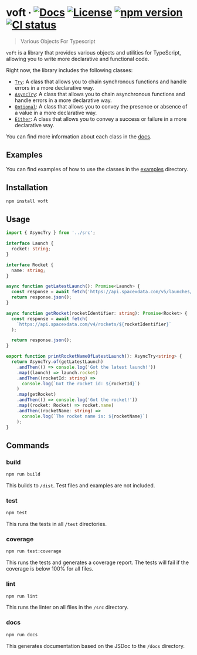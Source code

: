 # voft ∙ [![Docs](https://badgen.net/badge/docs/here/green)](https://artus.github.io/voft) [![License](https://badgen.net/badge/license/MIT/blue)](LICENSE) [![npm version](https://badge.fury.io/js/voft.svg)](https://www.npmjs.com/package/voft) [![CI status](https://github.com/artus/voft/actions/workflows/test-lint-build-deploy.yml/badge.svg)](https://github.com/artus/voft/actions)

> Various Objects For Typescript

`voft` is a library that provides various objects and utilities for TypeScript, allowing you to write more declarative and functional code.

Right now, the library includes the following classes:

 - [`Try`](https://artus.github.io/voft/classes/Try.html): A class that allows you to chain synchronous functions and handle errors in a more declarative way.
 - [`AsyncTry`](https://artus.github.io/voft/classes/AsyncTry.html): A class that allows you to chain asynchronous functions and handle errors in a more declarative way.
 - [`Optional`](https://artus.github.io/voft/classes/Optional.html): A class that allows you to convey the presence or absence of a value in a more declarative way.
 - [`Either`](https://artus.github.io/voft/classes/Either.html): A class that allows you to convey a success or failure in a more declarative way.

You can find more information about each class in the [docs](https://artus.github.io/voft).

## Examples

You can find examples of how to use the classes in the [examples](examples) directory.

## Installation

```bash
npm install voft
```

## Usage

```typescript
import { AsyncTry } from '../src';

interface Launch {
  rocket: string;
}

interface Rocket {
  name: string;
}

async function getLatestLaunch(): Promise<Launch> {
  const response = await fetch('https://api.spacexdata.com/v5/launches/latest');
  return response.json();
}

async function getRocket(rocketIdentifier: string): Promise<Rocket> {
  const response = await fetch(
    `https://api.spacexdata.com/v4/rockets/${rocketIdentifier}`
  );

  return response.json();
}

export function printRocketNameOfLatestLaunch(): AsyncTry<string> {
  return AsyncTry.of(getLatestLaunch)
    .andThen(() => console.log('Got the latest launch!'))
    .map((launch) => launch.rocket)
    .andThen((rocketId: string) =>
      console.log(`Got the rocket id: ${rocketId}`)
    )
    .map(getRocket)
    .andThen(() => console.log('Got the rocket!'))
    .map((rocket: Rocket) => rocket.name)
    .andThen((rocketName: string) =>
      console.log(`The rocket name is: ${rocketName}`)
    );
}
```

## Commands

### build

```bash
npm run build
```

This builds to `/dist`. Test files and examples are not included.

### test

```bash
npm test
```

This runs the tests in all `/test` directories.

### coverage

```bash
npm run test:coverage
```

This runs the tests and generates a coverage report.
The tests will fail if the coverage is below 100% for all files.

### lint

```bash
npm run lint
```

This runs the linter on all files in the `/src` directory.

### docs

```bash
npm run docs
```

This generates documentation based on the JSDoc to the `/docs` directory.
